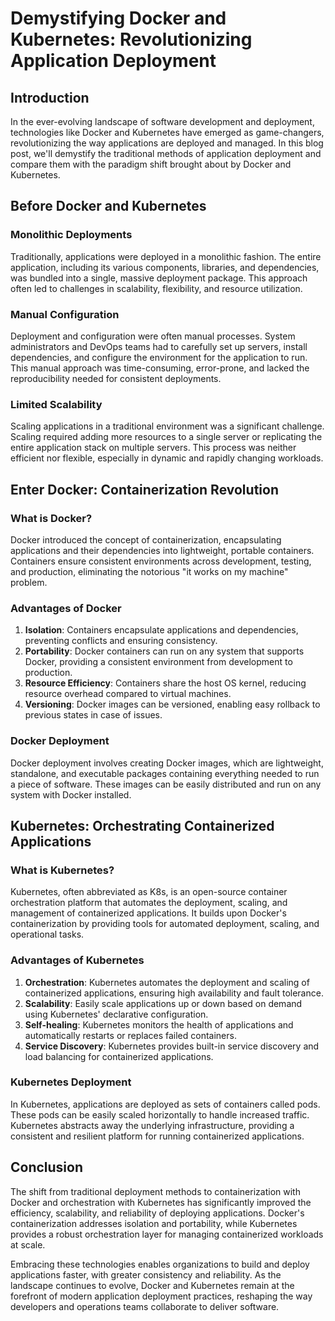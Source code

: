 # Demystifying Docker and Kubernetes: Revolutionizing Application Deployment

## Introduction

In the ever-evolving landscape of software development and deployment, technologies like Docker and Kubernetes have emerged as game-changers, revolutionizing the way applications are deployed and managed. In this blog post, we'll demystify the traditional methods of application deployment and compare them with the paradigm shift brought about by Docker and Kubernetes.

## Before Docker and Kubernetes

### Monolithic Deployments

Traditionally, applications were deployed in a monolithic fashion. The entire application, including its various components, libraries, and dependencies, was bundled into a single, massive deployment package. This approach often led to challenges in scalability, flexibility, and resource utilization.

### Manual Configuration

Deployment and configuration were often manual processes. System administrators and DevOps teams had to carefully set up servers, install dependencies, and configure the environment for the application to run. This manual approach was time-consuming, error-prone, and lacked the reproducibility needed for consistent deployments.

### Limited Scalability

Scaling applications in a traditional environment was a significant challenge. Scaling required adding more resources to a single server or replicating the entire application stack on multiple servers. This process was neither efficient nor flexible, especially in dynamic and rapidly changing workloads.

## Enter Docker: Containerization Revolution

### What is Docker?

Docker introduced the concept of containerization, encapsulating applications and their dependencies into lightweight, portable containers. Containers ensure consistent environments across development, testing, and production, eliminating the notorious "it works on my machine" problem.

### Advantages of Docker

1. **Isolation**: Containers encapsulate applications and dependencies, preventing conflicts and ensuring consistency.
2. **Portability**: Docker containers can run on any system that supports Docker, providing a consistent environment from development to production.
3. **Resource Efficiency**: Containers share the host OS kernel, reducing resource overhead compared to virtual machines.
4. **Versioning**: Docker images can be versioned, enabling easy rollback to previous states in case of issues.

### Docker Deployment

Docker deployment involves creating Docker images, which are lightweight, standalone, and executable packages containing everything needed to run a piece of software. These images can be easily distributed and run on any system with Docker installed.

## Kubernetes: Orchestrating Containerized Applications

### What is Kubernetes?

Kubernetes, often abbreviated as K8s, is an open-source container orchestration platform that automates the deployment, scaling, and management of containerized applications. It builds upon Docker's containerization by providing tools for automated deployment, scaling, and operational tasks.

### Advantages of Kubernetes

1. **Orchestration**: Kubernetes automates the deployment and scaling of containerized applications, ensuring high availability and fault tolerance.
2. **Scalability**: Easily scale applications up or down based on demand using Kubernetes' declarative configuration.
3. **Self-healing**: Kubernetes monitors the health of applications and automatically restarts or replaces failed containers.
4. **Service Discovery**: Kubernetes provides built-in service discovery and load balancing for containerized applications.

### Kubernetes Deployment

In Kubernetes, applications are deployed as sets of containers called pods. These pods can be easily scaled horizontally to handle increased traffic. Kubernetes abstracts away the underlying infrastructure, providing a consistent and resilient platform for running containerized applications.

## Conclusion

The shift from traditional deployment methods to containerization with Docker and orchestration with Kubernetes has significantly improved the efficiency, scalability, and reliability of deploying applications. Docker's containerization addresses isolation and portability, while Kubernetes provides a robust orchestration layer for managing containerized workloads at scale.

Embracing these technologies enables organizations to build and deploy applications faster, with greater consistency and reliability. As the landscape continues to evolve, Docker and Kubernetes remain at the forefront of modern application deployment practices, reshaping the way developers and operations teams collaborate to deliver software.
